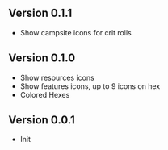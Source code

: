 ## Version 0.1.1
- Show campsite icons for crit rolls

## Version 0.1.0
- Show resources icons
- Show features icons, up to 9 icons on hex
- Colored Hexes

## Version 0.0.1
- Init

